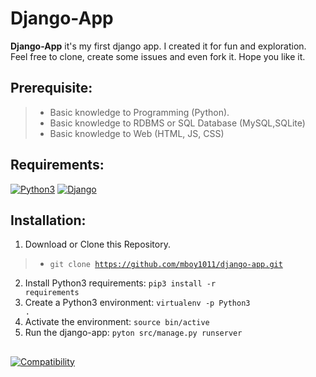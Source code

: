 # Django-App 
<p><b>Django-App</b> it's my first django app. I created it for fun and exploration. Feel free to clone, create some issues and even fork it. Hope you like it.</p>

## Prerequisite:
> * Basic knowledge to Programming (Python).
> * Basic knowledge to RDBMS or SQL Database (MySQL,SQLite)
> * Basic knowledge to Web (HTML, JS, CSS)

## Requirements:
[![Python3](https://www.python.org/static/img/python-logo.png)](https://www.python.org/downloads/)
[![Django](https://static.djangoproject.com/img/logo-django.42234b631760.svg)](https://www.djangoproject.com/download/)

## Installation:
1. Download or Clone this Repository.
> * <code>git clone https://github.com/mboy1011/django-app.git</code>
2. Install Python3 requirements: <code>pip3 install -r requirements</code>
3. Create a Python3 environment: <code>virtualenv -p Python3 .</code>
4. Activate the environment: <code>source bin/active</code>
5. Run the django-app: <code>pyton src/manage.py runserver</code>
## 
[![Compatibility](https://img.shields.io/badge/python-3-brightgreen.svg)](https://github.com/mboy1011/django-app.git)
